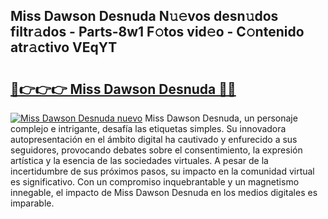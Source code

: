 ## Miss Dawson Desnuda N𝚞𝚎vos desn𝚞dos filtr𝚊dos - Parts-8w1 F𝚘tos vid𝚎o - C𝚘ntenido atr𝚊ctivo VEqYT

# <h2><a href="http://mb6l88.tromn.icu/?c=Miss+Dawson+Desnuda">🔗👉👉👉 Miss Dawson Desnuda 🔗🔗</a></h2>

[![Miss Dawson Desnuda nuevo](https://i.imgur.com/pEAQMta.gif)](http://mb6l88.tromn.icu/?c=Miss+Dawson+Desnuda)
Miss Dawson Desnuda, un personaje complejo e intrigante, desafía las etiquetas simples. Su innovadora autopresentación en el ámbito digital ha cautivado y enfurecido a sus seguidores, provocando debates sobre el consentimiento, la expresión artística y la esencia de las sociedades virtuales. A pesar de la incertidumbre de sus próximos pasos, su impacto en la comunidad virtual es significativo. Con un compromiso inquebrantable y un magnetismo innegable, el impacto de Miss Dawson Desnuda en los medios digitales es imparable.
